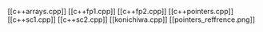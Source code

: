 [[c++arrays.cpp]]
[[c++fp1.cpp]]
[[c++fp2.cpp]]
[[c++pointers.cpp]]
[[c++sc1.cpp]]
[[c++sc2.cpp]]
[[konichiwa.cpp]]
[[pointers_reffrence.png]]



